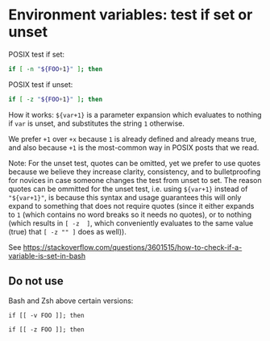 # Environment variables: test if set or unset

POSIX test if set:

```sh
if [ -n "${FOO+1}" ]; then
```

POSIX test if unset:

```sh
if [ -z "${FOO+1}" ]; then
```

How it works: `${var+1}` is a parameter expansion which evaluates to nothing if `var` is unset, and substitutes the string `1` otherwise.

We prefer `+1` over `+x` because `1` is already defined and already means true, and also because `+1` is the most-common way in POSIX posts that we read.

Note: For the unset test, quotes can be omitted, yet we prefer to use quotes because we believe they increase clarity, consistency, and to bulletproofing for novices in case someone changes the test from unset to set. The reason quotes can be ommitted for the unset test, i.e. using `${var+1}` instead of `"${var+1}"`, is because this syntax and usage guarantees this will only expand to something that does not require quotes (since it either expands to `1` (which contains no word breaks so it needs no quotes), or to nothing (which results in `[ -z  ]`, which conveniently evaluates to the same value (true) that `[ -z "" ]` does as well)).


See https://stackoverflow.com/questions/3601515/how-to-check-if-a-variable-is-set-in-bash


## Do not use

Bash and Zsh above certain versions:

```
if [[ -v FOO ]]; then

if [[ -z FOO ]]; then
```
